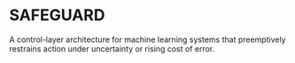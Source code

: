 # SAFEGUARD
A control-layer architecture for machine learning systems that preemptively restrains action under uncertainty or rising cost of error.
